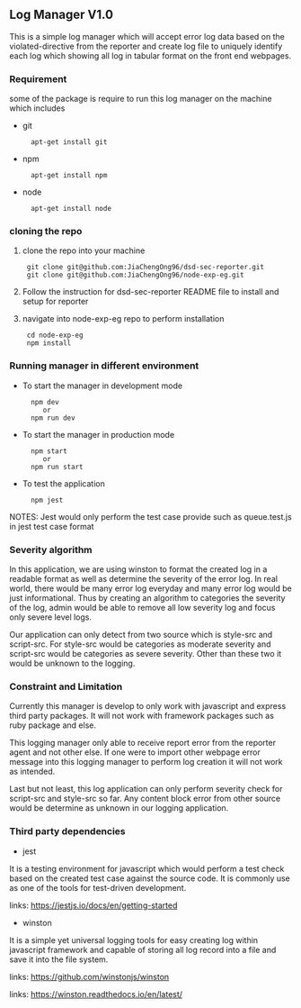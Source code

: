 ## Log Manager V1.0

This is a simple log manager which will accept error log data based on the violated-directive from the reporter and create log file to uniquely identify each log which showing all log in tabular format on the front end webpages.

### Requirement

some of the package is require to run this log manager on the machine which includes 

- git
        
        apt-get install git
- npm

        apt-get install npm

- node

        apt-get install node

### cloning the repo

1. clone the repo into your machine

        git clone git@github.com:JiaChengOng96/dsd-sec-reporter.git
        git clone git@github.com:JiaChengOng96/node-exp-eg.git

2. Follow the instruction for dsd-sec-reporter README file to install and setup for reporter

3. navigate into node-exp-eg repo to perform installation

        cd node-exp-eg
        npm install

### Running manager in different environment

- To start the manager in development mode

        npm dev
           or
        npm run dev

- To start the manager in production mode

        npm start
           or
        npm run start

- To test the application

        npm jest

NOTES: Jest would only perform the test case provide such as queue.test.js in jest test case format

### Severity algorithm

In this application, we are using winston to format the created log in a readable format as well as determine the severity of the error log. In real world, there would be many error log everyday and many error log would be just informational. Thus by creating an algorithm to categories the severity of the log, admin would be able to remove all low severity log and focus only severe level logs.

Our application can only detect from two source which is style-src and script-src. For style-src would be categories as moderate severity and script-src would be categories as severe severity. Other than these two it would be unknown to the logging.

### Constraint and Limitation

Currently this manager is develop to only work with javascript and express third party packages. It will not work with framework packages such as ruby package and else.

This logging manager only able to receive report error from the reporter agent and not other else. If one were to import other webpage error message into this logging manager to perform log creation it will not work as intended. 

Last but not least, this log application can only perform severity check for script-src and style-src so far. Any content block error from other source would be determine as unknown in our logging application.

### Third party dependencies

- jest

It is a testing environment for javascript which would perform a test check based on the created test case against the source code. It is commonly use as one of the tools for test-driven development.

links: https://jestjs.io/docs/en/getting-started

- winston

It is a simple yet universal logging tools for easy creating log within javascript framework and capable of storing all log record into a file and save it into the file system. 

links: https://github.com/winstonjs/winston 

links: https://winston.readthedocs.io/en/latest/

